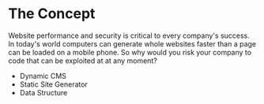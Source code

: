 # The Concept

Website performance and security is critical to every company's success.
In today's world computers can generate whole websites faster than a page can be loaded on a mobile phone.
So why would you risk your company to code that can be exploited at at any moment?

* Dynamic CMS
* Static Site Generator
* Data Structure
